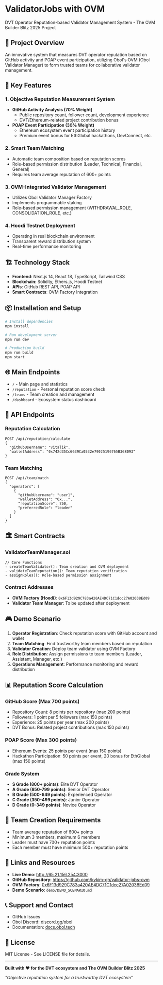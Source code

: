# ValidatorJobs with OVM

DVT Operator Reputation-based Validator Management System - The OVM Builder Blitz 2025 Project

## 🎯 Project Overview

An innovative system that measures DVT operator reputation based on GitHub activity and POAP event participation, utilizing Obol's OVM (Obol Validator Manager) to form trusted teams for collaborative validator management.

## 🚀 Key Features

### 1. Objective Reputation Measurement System
- **GitHub Activity Analysis (70% Weight)**
  - Public repository count, follower count, development experience
  - DVT/Ethereum-related project contribution bonus
- **POAP Event Participation (30% Weight)**
  - Ethereum ecosystem event participation history
  - Premium event bonus for EthGlobal hackathons, DevConnect, etc.

### 2. Smart Team Matching
- Automatic team composition based on reputation scores
- Role-based permission distribution (Leader, Technical, Financial, General)
- Requires team average reputation of 600+ points

### 3. OVM-Integrated Validator Management
- Utilizes Obol Validator Manager Factory
- Implements programmable staking
- Role-based permission management (WITHDRAWAL_ROLE, CONSOLIDATION_ROLE, etc.)

### 4. Hoodi Testnet Deployment
- Operating in real blockchain environment
- Transparent reward distribution system
- Real-time performance monitoring

## 🏗️ Technology Stack

- **Frontend**: Next.js 14, React 18, TypeScript, Tailwind CSS
- **Blockchain**: Solidity, Ethers.js, Hoodi Testnet
- **APIs**: GitHub REST API, POAP API
- **Smart Contracts**: OVM Factory Integration

## 📦 Installation and Setup

```bash
# Install dependencies
npm install

# Run development server
npm run dev

# Production build
npm run build
npm start
```

## 🌐 Main Endpoints

- `/` - Main page and statistics
- `/reputation` - Personal reputation score check
- `/teams` - Team creation and management
- `/dashboard` - Ecosystem status dashboard

## 🔗 API Endpoints

### Reputation Calculation
```
POST /api/reputation/calculate
{
  "githubUsername": "vitalik",
  "walletAddress": "0x742d35Cc6639Ca0532e79025196765B368093"
}
```

### Team Matching
```
POST /api/team/match
{
  "operators": [
    {
      "githubUsername": "user1",
      "walletAddress": "0x...",
      "reputationScore": 750,
      "preferredRole": "leader"
    }
  ]
}
```

## 🏛️ Smart Contracts

### ValidatorTeamManager.sol
```solidity
// Core Functions
- createTeamValidator(): Team creation and OVM deployment
- validateTeamReputation(): Team reputation verification
- assignRoles(): Role-based permission assignment
```

### Contract Addresses
- **OVM Factory (Hoodi)**: `0x6F13d929C783a420AE4DC71C1dcc27A02038Ed09`
- **Validator Team Manager**: To be updated after deployment

## 🎮 Demo Scenario

1. **Operator Registration**: Check reputation score with GitHub account and wallet
2. **Team Matching**: Find trustworthy team members based on reputation
3. **Validator Creation**: Deploy team validator using OVM Factory
4. **Role Distribution**: Assign permissions to team members (Leader, Assistant, Manager, etc.)
5. **Operations Management**: Performance monitoring and reward distribution

## 📊 Reputation Score Calculation

### GitHub Score (Max 700 points)
- Repository Count: 8 points per repository (max 200 points)
- Followers: 1 point per 5 followers (max 150 points)
- Experience: 25 points per year (max 200 points)
- DVT Bonus: Related project contributions (max 150 points)

### POAP Score (Max 300 points)
- Ethereum Events: 25 points per event (max 150 points)
- Hackathon Participation: 50 points per event, 20 bonus for EthGlobal (max 150 points)

### Grade System
- **S Grade (800+ points)**: Elite DVT Operator
- **A Grade (650-799 points)**: Senior DVT Operator  
- **B Grade (500-649 points)**: Experienced Operator
- **C Grade (350-499 points)**: Junior Operator
- **D Grade (0-349 points)**: Novice Operator

## 🚨 Team Creation Requirements

- Team average reputation of 600+ points
- Minimum 3 members, maximum 6 members
- Leader must have 700+ reputation points
- Each member must have minimum 500+ reputation points

## 🔗 Links and Resources

- **Live Demo**: http://65.21.156.254:3000
- **GitHub Repository**: https://github.com/kykim-gh/validator-jobs-ovm
- **OVM Factory**: [0x6F13d929C783a420AE4DC71C1dcc27A02038Ed09](https://hoodiscan.com/address/0x6F13d929C783a420AE4DC71C1dcc27A02038Ed09)
- **Demo Scenario**: `demo/DEMO_SCENARIO.md`

## 📞 Support and Contact

- GitHub Issues
- Obol Discord: [discord.gg/obol](https://discord.gg/obol)
- Documentation: [docs.obol.tech](https://docs.obol.tech)

## 📄 License

MIT License - See LICENSE file for details.

---

**Built with ❤️ for the DVT ecosystem and The OVM Builder Blitz 2025**

*"Objective reputation system for a trustworthy DVT ecosystem"*